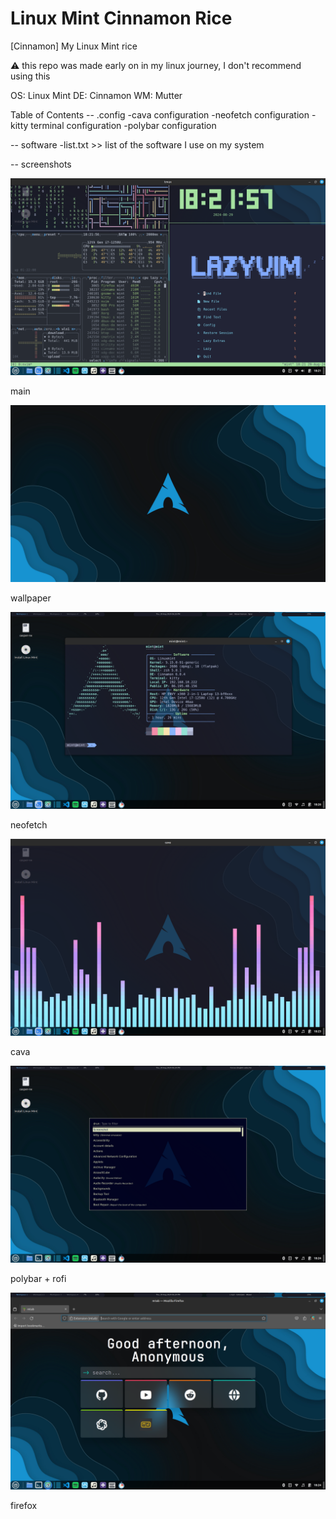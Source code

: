 # Linux Mint Cinnamon Rice
[Cinnamon] My Linux Mint rice

⚠️ this repo was made early on in my linux journey, I don't recommend using this

OS: Linux Mint
DE: Cinnamon
WM: Mutter


Table of Contents
-- .config
-cava configuration
-neofetch configuration
-kitty terminal configuration
-polybar configuration

-- software
-list.txt >> list of the software I use on my system

-- screenshots


![Main](screenshots/tmux-1.png)

main

![Wallpaper](screenshots/arch.jpg)

wallpaper


![neofetch](screenshots/neofetch.png)

neofetch


![cava](screenshots/cava-1.png)

cava


![polybar](screenshots/polybar.png)

polybar + rofi


![firefox](screenshots/firefox.png)

firefox
